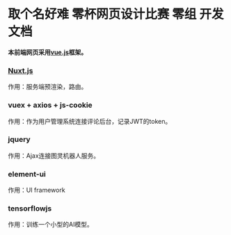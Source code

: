 # 取个名好难 零杯网页设计比赛 零组 开发文档

**本前端网页采用[vue.js](https://cn.vuejs.org/)框架。**

### [Nuxt.js](https://nuxtjs.org/)

作用：服务端预渲染，路由。

### vuex + axios + js-cookie

作用：作为用户管理系统连接评论后台，记录JWT的token。

### jquery

作用：Ajax连接图灵机器人服务。

### element-ui

作用：UI framework

### tensorflowjs

作用：训练一个小型的AI模型。